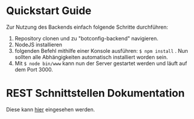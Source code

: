 # Quickstart Guide
Zur Nutzung des Backends einfach folgende Schritte durchführen:
1. Repository clonen und zu "botconfig-backend" navigieren.
2. NodeJS installieren
3. folgenden Befehl mithilfe einer Konsole ausführen: `$ npm install` . Nun sollten alle Abhängigkeiten automatisch installiert worden sein.
4. Mit `$ node bin/www` kann nun der Server gestartet werden und läuft auf dem Port 3000.

# REST Schnittstellen Dokumentation
Diese kann [hier](https://github.com/Lumean97/SEP-Ravenclaw/wiki/06_REST-Schnittstellen) eingesehen werden.
